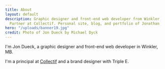 ```yaml
---
title: About
layout: default
description: Graphic designer and front-end web developer from Winkler, Manitoba.
  Partner at Collectif. Personal site, blog, and portfolio of Jonathan Dueck.
hero: "/uploads/banner19.jpg"
credit: Photo of Jon Dueck by Michael Dyck
---
```


I'm Jon Dueck, a graphic designer and front-end web developer in Winkler, MB.

I'm a principal at [Collectif](https://collectif.co) and a brand designer with Triple E.
